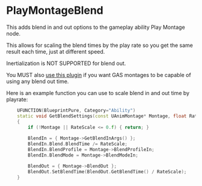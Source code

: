 # PlayMontageBlend
This adds blend in and out options to the gameplay ability Play Montage node.

This allows for scaling the blend times by the play rate so you get the same result each time, just at different speed.

Inertialization is NOT SUPPORTED for blend out.

You MUST also [use this plugin](https://github.com/Vaei/AbilitySystemFix) if you want GAS montages to be capable of using any blend out time.

Here is an example function you can use to scale blend in and out time by playrate:

```cpp
	UFUNCTION(BlueprintPure, Category="Ability")
	static void GetBlendSettings(const UAnimMontage* Montage, float RateScale, FMontageBlendSettings& BlendIn, FAlphaBlend& BlendOut)
	{
		if (!Montage || RateScale <= 0.f) {	return;	}
		
		BlendIn = { Montage->GetBlendInArgs() };
		BlendIn.Blend.BlendTime /= RateScale;
		BlendIn.BlendProfile = Montage->BlendProfileIn;
		BlendIn.BlendMode = Montage->BlendModeIn;

		BlendOut = { Montage->BlendOut };
		BlendOut.SetBlendTime(BlendOut.GetBlendTime() / RateScale);
	}
  ```

